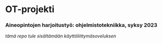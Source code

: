 # OT-projekti
### **Aineopintojen harjoitustyö: ohjelmistotekniikka, syksy 2023**
*tämä repo tule sisältämään käyttöliittymäsoveluksen*

